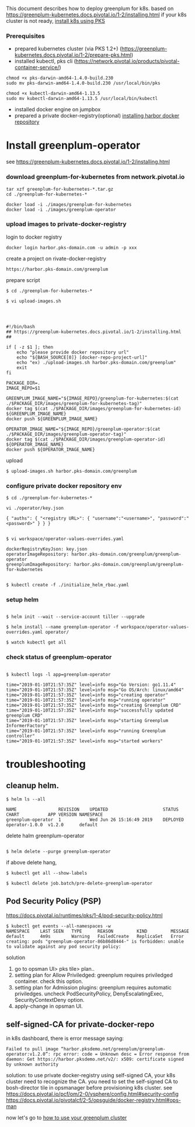 
This document describes how to deploy greenplum for k8s. based on https://greenplum-kubernetes.docs.pivotal.io/1-2/installing.html
if your k8s cluster is not ready, [install k8s using PKS](/greenplum/install-pks-vsphere.md)

### Prerequisites
- prepared kubernetes cluster (via PKS 1.2+) (https://greenplum-kubernetes.docs.pivotal.io/1-2/prepare-pks.html)
- installed kubectl, pks cli (https://network.pivotal.io/products/pivotal-container-service/)
```
chmod +x pks-darwin-amd64-1.4.0-build.230
sudo mv pks-darwin-amd64-1.4.0-build.230 /usr/local/bin/pks

chmod +x kubectl-darwin-amd64-1.13.5
sudo mv kubectl-darwin-amd64-1.13.5 /usr/local/bin/kubectl
```
- installed docker engine on jumpbox
- prepared a private docker-registry(optional) [installing harbor docker repository](/offline/harbor.md)

# Install greenplum-operator
see  https://greenplum-kubernetes.docs.pivotal.io/1-2/installing.html

### download greenplum-for-kubernetes from network.pivotal.io

```
tar xzf greenplum-for-kubernetes-*.tar.gz
cd ./greenplum-for-kubernetes-*

docker load -i ./images/greenplum-for-kubernetes
docker load -i ./images/greenplum-operator

```


### upload images to private-docker-registry
login to docker registry
``` 
docker login harbor.pks-domain.com -u admin -p xxx
```

create a project on rivate-docker-registry
```
https://harbor.pks-domain.com/greenplum
```

prepare script

```
$ cd ./greenplum-for-kubernetes-*

$ vi upload-images.sh




#!/bin/bash
## https://greenplum-kubernetes.docs.pivotal.io/1-2/installing.html
##

if [ -z $1 ]; then
    echo "please provide docker repository url"
	echo "${BASH_SOURCE[0]} [docker-repo-project-url]"
	echo "ex) ./upload-images.sh harbor.pks-domain.com/greenplum"
	exit
fi

PACKAGE_DIR=.
IMAGE_REPO=$1

GREENPLUM_IMAGE_NAME="${IMAGE_REPO}/greenplum-for-kubernetes:$(cat ./$PACKAGE_DIR/images/greenplum-for-kubernetes-tag)"
docker tag $(cat ./$PACKAGE_DIR/images/greenplum-for-kubernetes-id) ${GREENPLUM_IMAGE_NAME}
docker push ${GREENPLUM_IMAGE_NAME}

OPERATOR_IMAGE_NAME="${IMAGE_REPO}/greenplum-operator:$(cat ./$PACKAGE_DIR/images/greenplum-operator-tag)"
docker tag $(cat ./$PACKAGE_DIR/images/greenplum-operator-id) ${OPERATOR_IMAGE_NAME}
docker push ${OPERATOR_IMAGE_NAME}
```

upload 
```
$ upload-images.sh harbor.pks-domain.com/greenplum

```


### configure private docker repository env

```
$ cd ./greenplum-for-kubernetes-*

vi ./operator/key.json

{ "auths": { "<registry URL>": { "username":"<username>", "password":"<password>" } } }


$ vi workspace/operator-values-overrides.yaml

dockerRegistryKeyJson: key.json
operatorImageRepository: harbor.pks-domain.com/greenplum/greenplum-operator
greenplumImageRepository: harbor.pks-domain.com/greenplum/greenplum-for-kubernetes


$ kubectl create -f ./initialize_helm_rbac.yaml

```

### setup helm

```

$ helm init --wait --service-account tiller --upgrade

$ helm install --name greenplum-operator -f workspace/operator-values-overrides.yaml operator/

$ watch kubectl get all

```


### check status of greenplum-operator
```

$ kubectl logs -l app=greenplum-operator

time="2019-01-10T21:57:35Z" level=info msg="Go Version: go1.11.4"
time="2019-01-10T21:57:35Z" level=info msg="Go OS/Arch: linux/amd64"
time="2019-01-10T21:57:35Z" level=info msg="creating operator"
time="2019-01-10T21:57:35Z" level=info msg="running operator"
time="2019-01-10T21:57:35Z" level=info msg="creating Greenplum CRD"
time="2019-01-10T21:57:35Z" level=info msg="successfully updated greenplum CRD"
time="2019-01-10T21:57:35Z" level=info msg="starting Greenplum InformerFactory"
time="2019-01-10T21:57:35Z" level=info msg="running Greenplum controller"
time="2019-01-10T21:57:35Z" level=info msg="started workers"

```


# troubleshooting

## cleanup helm.

```
$ helm ls --all

NAME              	REVISION	UPDATED                 	STATUS  	CHART         	APP VERSION	NAMESPACE
greenplum-operator	1       	Wed Jun 26 15:16:49 2019	DEPLOYED	operator-1.0.0	v1.2.0     	default
```
delete halm  greenplum-operator

```

$ helm delete --purge greenplum-operator

```
if above delete hang, 

```
$ kubectl get all --show-labels

$ kubectl delete job.batch/pre-delete-greenplum-operator

```
## Pod Security Policy (PSP) 
https://docs.pivotal.io/runtimes/pks/1-4/pod-security-policy.html

```
$ kubectl get events --all-namespaces -w
NAMESPACE    LAST SEEN   TYPE      REASON         KIND         MESSAGE
default      4m9s        Warning   FailedCreate   ReplicaSet   Error creating: pods "greenplum-operator-86b86d8444-" is forbidden: unable to validate against any pod security policy: 

```
solution
1. go to opsman UI> pks tile> plan..
2. setting plan for Allow Priviledged:  greenplum requires priviledged container. check this option.
3. setting plan for Admission plugins:  greenplum requires automatic priviledges. uncheck PodSecurityPolicy, DenyEscalatingExec, SecurityContextDeny option.
4. apply-change in opsman UI.

## self-signed-CA for private-docker-repo

in k8s dashboard, there is error message saying:
```
Failed to pull image “harbor.pksdemo.net/greenplum/greenplum-operator:v1.2.0”: rpc error: code = Unknown desc = Error response from daemon: Get https://harbor.pksdemo.net/v2/: x509: certificate signed by unknown authority
```
solution: to use private docker-registry using self-signed CA, your k8s cluster need to recognize the CA. you need to set the self-signed CA to bosh-director tile in opsmanager before provisioning k8s cluster. see https://docs.pivotal.io/pcf/om/2-0/vsphere/config.html#security-config
https://docs.pivotal.io/pivotalcf/2-5/opsguide/docker-registry.html#ops-man

now let's go to [how to use your greenplum cluster](/greenplum/using-greenplum-for-k8s.md)

